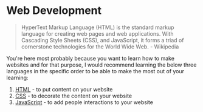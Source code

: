 # Web Development

> HyperText Markup Language (HTML) is the standard markup language for creating web pages and web applications. With Cascading Style Sheets (CSS), and JavaScript, it forms a triad of cornerstone technologies for the World Wide Web. - Wikipedia

You're here most probably because you want to learn how to make websites and for that purpose, I would recommend learning the below three languages in the specific order to be able to make the most out of your learning:

1. [HTML](01-html.md) - to put content on your website
2. [CSS](02-css.md) - to decorate the content on your website
3. [JavaScript](03-javascript.md) - to add people interactions to your website
